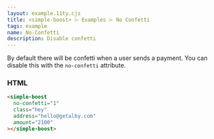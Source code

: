 ```yaml
---
layout: example.11ty.cjs
title: <simple-boost> ⌲ Examples ⌲ No Confetti
tags: example
name: No-Confetti
description: Disable confetti
---
```


By default there will be confetti when a user sends a payment. You can disable this with the `no-confetti` attribute.

<simple-boost no-confetti="1" class="hey" address="hello@getalby.com"></simple-boost>

<h3>HTML</h3>

```html
<simple-boost
  no-confetti="1"
  class="hey"
  address="hello@getalby.com"
  amount="2100"
></simple-boost>
```
